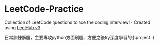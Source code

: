 # LeetCode-Practice
Collection of LeetCode questions to ace the coding interview! - Created using [LeetHub v3](https://github.com/raphaelheinz/LeetHub-3.0)

日常訓練解題，主要專攻python方面刷題，方便之後try深度學習的小project :)
